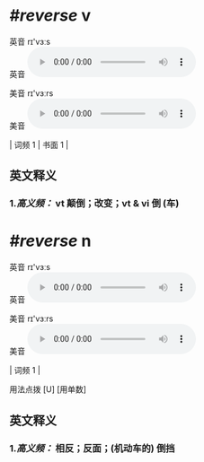 # ***\#reverse*** v
英音 rɪ'vɜːs  
英音
<audio src="./media/reverse-B.aac" controls="controls"></audio>

美音 rɪ'vɜːrs  
美音
<audio src="./media/reverse.aac" controls="controls"></audio>



| 词频 1 | 书面 1 |  

英文释义
---
### 1.*高义频：* **vt 颠倒；改变；vt & vi 倒 (车)**  


# ***\#reverse*** n
英音 rɪ'vɜːs  
英音
<audio src="./media/reverse-B.aac" controls="controls"></audio>

美音 rɪ'vɜːrs  
美音
<audio src="./media/reverse.aac" controls="controls"></audio>



| 词频 1 |  

用法点拨  [U] [用单数]

英文释义
---
### 1.*高义频：* **相反；反面；(机动车的) 倒挡**  


